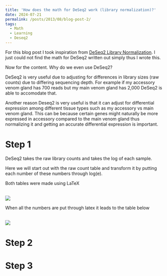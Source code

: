 ```yaml
---
title: 'How does the math for DeSeq2 work (library normalization)?'
date: 2024-07-21
permalink: /posts/2013/08/blog-post-2/
tags:
  - Math
  - Learning
  - Deseq2
---
```


For this blog post I took inspiration from [DeSeq2 Library Normalization](https://www.youtube.com/watch?v=UFB993xufUU&ab_channel=StatQuestwithJoshStarmer). I just could not find the math for DeSeq2 written out simply thus I wrote this. 

Now for the content. Why do we even use DeSeq2?

DeSeq2 is very useful due to adjusting for differences in library sizes (raw counts) due to differing sequencing depth. For example if my accessory venom gland has 700 reads but my main venom gland has 2,000 DeSeq2 is able to accomodate that. 

Another reason Deseq2 is very useful is that it can adjust for differential expression among different tissue types such as my accessory vs main venom gland. This can be because certain genes might naturally be more expressed in accessory compared to the main venom gland thus normalizing it and getting an accurate differential expression is important.


Step 1
======
DeSeq2 takes the raw library counts and takes the log of each sample. 

Here we will start out with the raw count table and transform it by putting each number of these numbers through log(e). 

Both tables were made using LaTeX

<br/><img src='/images/DeSeq2_table.png'>


When all the numbers are put through latex it leads to the table below

<br/> <img src='/images/DeSeq2_logtable.png'>

Step 2
======




Step 3
======


